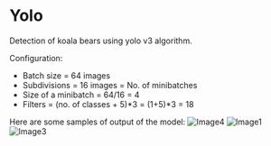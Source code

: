# Yolo
Detection of koala bears using yolo v3 algorithm.

Configuration:
- Batch size = 64 images
- Subdivisions = 16 images = No. of minibatches
- Size of a minibatch = 64/16 = 4
- Filters = (no. of classes + 5)*3 = (1+5)*3 = 18

Here are some samples of output of the model:
![Image4](https://user-images.githubusercontent.com/62711040/123517783-8b0ecd00-d6c0-11eb-9419-09629cfda7fe.png)
![Image1](https://user-images.githubusercontent.com/62711040/123517766-78949380-d6c0-11eb-8a8b-412716505ffa.png)
![Image3](https://user-images.githubusercontent.com/62711040/123517773-7fbba180-d6c0-11eb-84a5-4c7993c93f2b.png)
